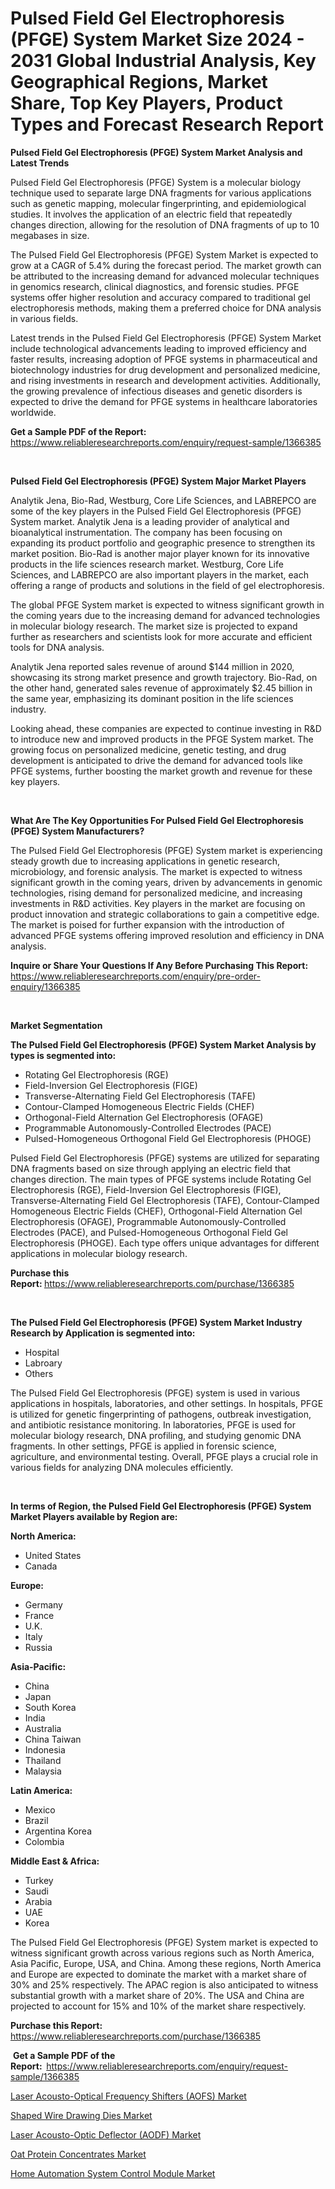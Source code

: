 <p><h1>Pulsed Field Gel Electrophoresis (PFGE) System Market Size 2024 - 2031 Global Industrial Analysis, Key Geographical Regions, Market Share, Top Key Players, Product Types and Forecast Research Report</h1></p><p><strong>Pulsed Field Gel Electrophoresis (PFGE) System Market Analysis and Latest Trends</strong></p>
<p><p>Pulsed Field Gel Electrophoresis (PFGE) System is a molecular biology technique used to separate large DNA fragments for various applications such as genetic mapping, molecular fingerprinting, and epidemiological studies. It involves the application of an electric field that repeatedly changes direction, allowing for the resolution of DNA fragments of up to 10 megabases in size.</p><p>The Pulsed Field Gel Electrophoresis (PFGE) System Market is expected to grow at a CAGR of 5.4% during the forecast period. The market growth can be attributed to the increasing demand for advanced molecular techniques in genomics research, clinical diagnostics, and forensic studies. PFGE systems offer higher resolution and accuracy compared to traditional gel electrophoresis methods, making them a preferred choice for DNA analysis in various fields.</p><p>Latest trends in the Pulsed Field Gel Electrophoresis (PFGE) System Market include technological advancements leading to improved efficiency and faster results, increasing adoption of PFGE systems in pharmaceutical and biotechnology industries for drug development and personalized medicine, and rising investments in research and development activities. Additionally, the growing prevalence of infectious diseases and genetic disorders is expected to drive the demand for PFGE systems in healthcare laboratories worldwide.</p></p>
<p><strong>Get a Sample PDF of the Report:&nbsp;</strong> <a href="https://www.reliableresearchreports.com/enquiry/request-sample/1366385">https://www.reliableresearchreports.com/enquiry/request-sample/1366385</a></p>
<p>&nbsp;</p>
<p><strong>Pulsed Field Gel Electrophoresis (PFGE) System Major Market Players</strong></p>
<p><p>Analytik Jena, Bio-Rad, Westburg, Core Life Sciences, and LABREPCO are some of the key players in the Pulsed Field Gel Electrophoresis (PFGE) System market. Analytik Jena is a leading provider of analytical and bioanalytical instrumentation. The company has been focusing on expanding its product portfolio and geographic presence to strengthen its market position. Bio-Rad is another major player known for its innovative products in the life sciences research market. Westburg, Core Life Sciences, and LABREPCO are also important players in the market, each offering a range of products and solutions in the field of gel electrophoresis.</p><p>The global PFGE System market is expected to witness significant growth in the coming years due to the increasing demand for advanced technologies in molecular biology research. The market size is projected to expand further as researchers and scientists look for more accurate and efficient tools for DNA analysis.</p><p>Analytik Jena reported sales revenue of around $144 million in 2020, showcasing its strong market presence and growth trajectory. Bio-Rad, on the other hand, generated sales revenue of approximately $2.45 billion in the same year, emphasizing its dominant position in the life sciences industry.</p><p>Looking ahead, these companies are expected to continue investing in R&D to introduce new and improved products in the PFGE System market. The growing focus on personalized medicine, genetic testing, and drug development is anticipated to drive the demand for advanced tools like PFGE systems, further boosting the market growth and revenue for these key players.</p></p>
<p>&nbsp;</p>
<p><strong>What Are The Key Opportunities For Pulsed Field Gel Electrophoresis (PFGE) System Manufacturers?</strong></p>
<p><p>The Pulsed Field Gel Electrophoresis (PFGE) System market is experiencing steady growth due to increasing applications in genetic research, microbiology, and forensic analysis. The market is expected to witness significant growth in the coming years, driven by advancements in genomic technologies, rising demand for personalized medicine, and increasing investments in R&D activities. Key players in the market are focusing on product innovation and strategic collaborations to gain a competitive edge. The market is poised for further expansion with the introduction of advanced PFGE systems offering improved resolution and efficiency in DNA analysis.</p></p>
<p><strong>Inquire or Share Your Questions If Any Before Purchasing This Report:</strong> <a href="https://www.reliableresearchreports.com/enquiry/pre-order-enquiry/1366385">https://www.reliableresearchreports.com/enquiry/pre-order-enquiry/1366385</a></p>
<p>&nbsp;</p>
<p><strong>Market Segmentation</strong></p>
<p><strong>The Pulsed Field Gel Electrophoresis (PFGE) System Market Analysis by types is segmented into:</strong></p>
<p><ul><li>Rotating Gel Electrophoresis (RGE)</li><li>Field-Inversion Gel Electrophoresis (FIGE)</li><li>Transverse-Alternating Field Gel Electrophoresis (TAFE)</li><li>Contour-Clamped Homogeneous Electric Fields (CHEF)</li><li>Orthogonal-Field Alternation Gel Electrophoresis (OFAGE)</li><li>Programmable Autonomously-Controlled Electrodes (PACE)</li><li>Pulsed-Homogeneous Orthogonal Field Gel Electrophoresis (PHOGE)</li></ul></p>
<p><p>Pulsed Field Gel Electrophoresis (PFGE) systems are utilized for separating DNA fragments based on size through applying an electric field that changes direction. The main types of PFGE systems include Rotating Gel Electrophoresis (RGE), Field-Inversion Gel Electrophoresis (FIGE), Transverse-Alternating Field Gel Electrophoresis (TAFE), Contour-Clamped Homogeneous Electric Fields (CHEF), Orthogonal-Field Alternation Gel Electrophoresis (OFAGE), Programmable Autonomously-Controlled Electrodes (PACE), and Pulsed-Homogeneous Orthogonal Field Gel Electrophoresis (PHOGE). Each type offers unique advantages for different applications in molecular biology research.</p></p>
<p><strong>Purchase this Report:&nbsp;</strong><a href="https://www.reliableresearchreports.com/purchase/1366385">https://www.reliableresearchreports.com/purchase/1366385</a></p>
<p>&nbsp;</p>
<p><strong>The Pulsed Field Gel Electrophoresis (PFGE) System Market Industry Research by Application is segmented into:</strong></p>
<p><ul><li>Hospital</li><li>Labroary</li><li>Others</li></ul></p>
<p><p>The Pulsed Field Gel Electrophoresis (PFGE) system is used in various applications in hospitals, laboratories, and other settings. In hospitals, PFGE is utilized for genetic fingerprinting of pathogens, outbreak investigation, and antibiotic resistance monitoring. In laboratories, PFGE is used for molecular biology research, DNA profiling, and studying genomic DNA fragments. In other settings, PFGE is applied in forensic science, agriculture, and environmental testing. Overall, PFGE plays a crucial role in various fields for analyzing DNA molecules efficiently.</p></p>
<p>&nbsp;</p>
<p><strong>In terms of Region, the Pulsed Field Gel Electrophoresis (PFGE) System Market Players available by Region are:</strong></p>
<p>
    <p> <strong> North America: </strong>
        <ul>
            <li>United States</li>
            <li>Canada</li>
        </ul>
        </p> 
    <p> <strong> Europe: </strong>
        <ul>
            <li>Germany</li>
            <li>France</li>
            <li>U.K.</li>
            <li>Italy</li>
            <li>Russia</li>
        </ul>
        </p> 
    <p> <strong> Asia-Pacific: </strong>
        <ul>
            <li>China</li>
            <li>Japan</li>
            <li>South Korea</li>
            <li>India</li>
            <li>Australia</li>
            <li>China Taiwan</li>
            <li>Indonesia</li>
            <li>Thailand</li>
            <li>Malaysia</li>
        </ul>
        </p> 
    <p> <strong> Latin America: </strong>
        <ul>
            <li>Mexico</li>
            <li>Brazil</li>
            <li>Argentina Korea</li>
            <li>Colombia</li>
        </ul>
        </p> 
    <p> <strong> Middle East & Africa: </strong>
        <ul>
            <li>Turkey</li>
            <li>Saudi</li>
            <li>Arabia</li>
            <li>UAE</li>
            <li>Korea</li>
        </ul>
    </p>
    </p>
<p><p>The Pulsed Field Gel Electrophoresis (PFGE) System market is expected to witness significant growth across various regions such as North America, Asia Pacific, Europe, USA, and China. Among these regions, North America and Europe are expected to dominate the market with a market share of 30% and 25% respectively. The APAC region is also anticipated to witness substantial growth with a market share of 20%. The USA and China are projected to account for 15% and 10% of the market share respectively.</p></p>
<p><strong>Purchase this Report: </strong><a href="https://www.reliableresearchreports.com/purchase/1366385">https://www.reliableresearchreports.com/purchase/1366385</a></p>
<p>&nbsp;<strong>Get a Sample PDF of the Report:&nbsp;&nbsp;</strong><a href="https://www.reliableresearchreports.com/enquiry/request-sample/1366385">https://www.reliableresearchreports.com/enquiry/request-sample/1366385</a></p>
<p><strong></strong></p>
<p><p><a href="https://medium.com/@elzaziemann1943/laser-acousto-optical-frequency-shifters-aofs-market-outlook-industry-overview-and-forecast-97ec43182fdf">Laser Acousto-Optical Frequency Shifters (AOFS) Market</a></p><p><a href="https://medium.com/@vallieemard78/shaped-wire-drawing-dies-market-insight-market-trends-growth-forecasted-from-2024-to-2031-34b213664d14">Shaped Wire Drawing Dies Market</a></p><p><a href="https://medium.com/@elzaziemann1943/laser-acousto-optic-deflector-aodf-market-analysis-its-cagr-market-segmentation-and-global-62d6a525a973">Laser Acousto-Optic Deflector (AODF) Market</a></p><p><a href="https://github.com/kosella/Market-Research-Report-List-1/blob/main/oat-protein-concentrates-market.md">Oat Protein Concentrates Market</a></p><p><a href="https://medium.com/@vallieemard78/home-automation-system-control-module-market-analysis-its-cagr-market-segmentation-and-global-0db6d6c91ccc">Home Automation System Control Module Market</a></p></p>